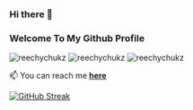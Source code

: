 ### Hi there 👋

<h3 align="left">Welcome To My Github Profile</h4>
<p align="left"> <img src="https://img.shields.io/github/followers/reechychukz?style=social" alt="reechychukz" /> <img 
src="https://img.shields.io/twitter/follow/reechychukz?label=Follow%20me&style=social" alt="reechychukz" /> <img
src="https://img.shields.io/github/last-commit/reechychukz/reechychukz" alt="reechychukz" /> </p>

<!-- - 🔭 I’m currently working on **making the world a better place**...😁 --

<!-- - 👯 I’m looking to working on **any short-term project** -->
<!-- - 👯 I’m looking to collaborate on **any interesting project** -->


📫 You can reach me **[here](mailto:richardchukwuma99g@gmail.com)**

[![GitHub Streak](https://github-readme-streak-stats.herokuapp.com/?user=reechychukz)](https://git.io/streak-stats)
